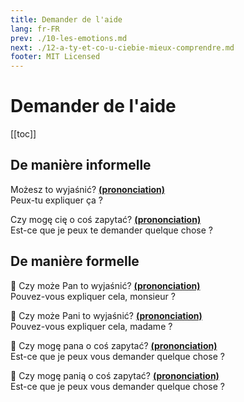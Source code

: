 ```yaml
---
title: Demander de l'aide
lang: fr-FR
prev: ./10-les-emotions.md
next: ./12-a-ty-et-co-u-ciebie-mieux-comprendre.md
footer: MIT Licensed
---
```


# Demander de l'aide

[[toc]]

## De manière informelle

Możesz to wyjaśnić? **[(prononciation)](https://voca.ro/19x3DNNE2VSg)**   
Peux-tu expliquer ça ?

Czy mogę cię o coś zapytać? **[(prononciation)](https://voca.ro/1cYtpaJK4hpX)**  
Est-ce que je peux te demander quelque chose ?

## De manière formelle

:man: Czy może Pan to wyjaśnić? **[(prononciation)](https://voca.ro/1cRjz0WAI5wF)**  
Pouvez-vous expliquer cela, monsieur ?

:woman: Czy może Pani to wyjaśnić? **[(prononciation)](https://voca.ro/1hyWrKuX9Mb9)**  
Pouvez-vous expliquer cela, madame ?

:man: Czy mogę pana o coś zapytać? **[(prononciation)](https://voca.ro/15YcnthkAbky)**  
Est-ce que je peux vous demander quelque chose ?

:woman: Czy mogę panią o coś zapytać? **[(prononciation)](https://voca.ro/1gwHNktbmp4g)**  
Est-ce que je peux vous demander quelque chose ?